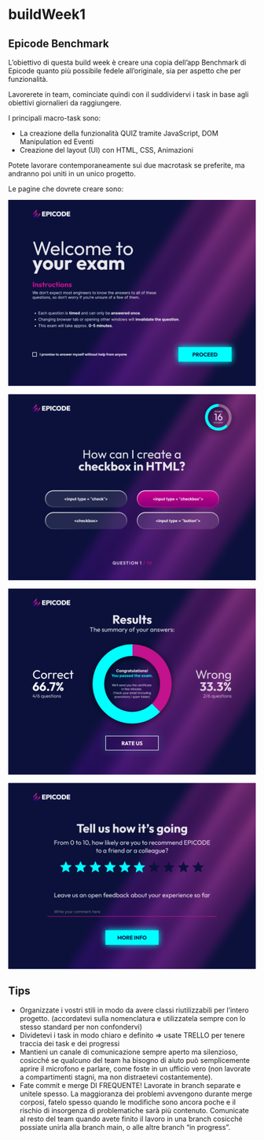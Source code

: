 # buildWeek1

## Epicode Benchmark

L’obiettivo di questa build week è creare una copia dell’app Benchmark di Epicode quanto più possibile fedele all’originale, sia per aspetto che per funzionalità.

Lavorerete in team, cominciate quindi con il suddividervi i task in base agli obiettivi giornalieri da raggiungere.

I principali macro-task sono:

- La creazione della funzionalità QUIZ tramite JavaScript, DOM Manipulation ed Eventi
- Creazione del layout  (UI) con HTML, CSS, Animazioni

Potete lavorare contemporaneamente sui due macrotask se preferite, ma andranno poi uniti in un unico progetto.

Le pagine che dovrete creare sono:

![Welcome Page](buildWeek1/assets/doc/welcome.png "Welcome Page")

![Benchmark Page](buildWeek1/assets/doc/benchmark.png "Benchmark Page")

![Results Page](buildWeek1/assets/doc/results.png "Results Page")

![Feedback Page](buildWeek1/assets/doc/feedback.png "Feedback Page")

## Tips

- Organizzate i vostri stili in modo da avere classi riutilizzabili per l’intero progetto. (accordatevi sulla nomenclatura e utilizzatela sempre con lo stesso standard per non confondervi)
- Dividetevi i task in modo chiaro e definito => usate TRELLO per tenere traccia dei task e dei progressi
- Mantieni un canale di comunicazione sempre aperto ma silenzioso, cosicché se qualcuno del team ha bisogno di aiuto può semplicemente aprire il microfono e parlare, come foste in un ufficio vero (non lavorate a compartimenti stagni, ma non distraetevi costantemente).
- Fate commit e merge DI FREQUENTE! Lavorate in branch separate e unitele spesso. La maggioranza dei problemi avvengono durante merge corposi, fatelo spesso quando le modifiche sono ancora poche e il rischio di insorgenza di problematiche sarà più contenuto. Comunicate al resto del team quando avete finito il lavoro in una branch cosicché possiate unirla alla branch main, o alle altre branch “in progress”.
